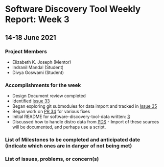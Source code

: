 # Software Discovery Tool Weekly Report: Week 3

## 14-18 June 2021

### Project Members

 * Elizabeth K. Joseph (Mentor)
 * Indranil Mandal (Student)
 * Divya Goswami (Student)

### Accomplishments for the week
 * Design Document review completed
 * Identified [Issue 33](https://github.com/openmainframeproject/software-discovery-tool/issues/33)
 * Began exploring git submodules for data import and tracked in [Issue 35](https://github.com/openmainframeproject/software-discovery-tool/issues/35)
 * Began work on [PR 34](https://github.com/openmainframeproject/software-discovery-tool/pull/34) for various fixes
 * Initial README for software-discovery-tool-data written: [3](https://github.com/openmainframeproject/software-discovery-tool-data/pull/3)
 * Discussed how to handle distro data from [PDS](https://github.com/linux-on-ibm-z/PDS) - Import of these sources will be documented, and perhaps use a script.

### List of Milestones to be completed and anticipated date (indicate which ones are in danger of not being met) 

### List of issues, problems, or concern(s)

